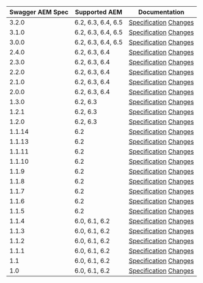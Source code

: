| Swagger AEM Spec | Supported AEM          | Documentation                                                                                                                                                            |
|------------------|------------------------|--------------------------------------------------------------------------------------------------------------------------------------------------------------------------|
| 3.2.0            | 6.2, 6.3, 6.4, 6.5 | [Specification](https://shinesolutions.github.io/swagger-aem/api/3.2.0/index.html) [Changes](https://github.com/shinesolutions/swagger-aem/blob/master/CHANGELOG.md#320) |
| 3.1.0            | 6.2, 6.3, 6.4, 6.5 | [Specification](https://shinesolutions.github.io/swagger-aem/api/3.1.0/index.html) [Changes](https://github.com/shinesolutions/swagger-aem/blob/master/CHANGELOG.md#310) |
| 3.0.0            | 6.2, 6.3, 6.4, 6.5 | [Specification](https://shinesolutions.github.io/swagger-aem/api/3.0.0/index.html) [Changes](https://github.com/shinesolutions/swagger-aem/blob/master/CHANGELOG.md#300) |
| 2.4.0            | 6.2, 6.3, 6.4 | [Specification](https://shinesolutions.github.io/swagger-aem/api/2.4.0/index.html) [Changes](https://github.com/shinesolutions/swagger-aem/blob/master/CHANGELOG.md#240) |
| 2.3.0            | 6.2, 6.3, 6.4 | [Specification](https://shinesolutions.github.io/swagger-aem/api/2.3.0/index.html) [Changes](https://github.com/shinesolutions/swagger-aem/blob/master/CHANGELOG.md#230) |
| 2.2.0            | 6.2, 6.3, 6.4 | [Specification](https://shinesolutions.github.io/swagger-aem/api/2.2.0/index.html) [Changes](https://github.com/shinesolutions/swagger-aem/blob/master/CHANGELOG.md#220) |
| 2.1.0            | 6.2, 6.3, 6.4 | [Specification](https://shinesolutions.github.io/swagger-aem/api/2.1.0/index.html) [Changes](https://github.com/shinesolutions/swagger-aem/blob/master/CHANGELOG.md#210) |
| 2.0.0            | 6.2, 6.3, 6.4 | [Specification](https://shinesolutions.github.io/swagger-aem/api/2.0.0/index.html) [Changes](https://github.com/shinesolutions/swagger-aem/blob/master/CHANGELOG.md#200) |
| 1.3.0            | 6.2, 6.3      | [Specification](https://shinesolutions.github.io/swagger-aem/api/1.3.0/index.html) [Changes](https://github.com/shinesolutions/swagger-aem/blob/master/CHANGELOG.md#130) |
| 1.2.1            | 6.2, 6.3      | [Specification](https://shinesolutions.github.io/swagger-aem/api/1.2.1/index.html) [Changes](https://github.com/shinesolutions/swagger-aem/blob/master/CHANGELOG.md#121) |
| 1.2.0            | 6.2, 6.3      | [Specification](https://shinesolutions.github.io/swagger-aem/api/1.2.0/index.html) [Changes](https://github.com/shinesolutions/swagger-aem/blob/master/CHANGELOG.md#120) |
| 1.1.14            | 6.2          | [Specification](https://shinesolutions.github.io/swagger-aem/api/1.1.14/index.html) [Changes](https://github.com/shinesolutions/swagger-aem/blob/master/CHANGELOG.md#1114) |
| 1.1.13            | 6.2          | [Specification](https://shinesolutions.github.io/swagger-aem/api/1.1.13/index.html) [Changes](https://github.com/shinesolutions/swagger-aem/blob/master/CHANGELOG.md#1113) |
| 1.1.11            | 6.2          | [Specification](https://shinesolutions.github.io/swagger-aem/api/1.1.11/index.html) [Changes](https://github.com/shinesolutions/swagger-aem/blob/master/CHANGELOG.md#1111) |
| 1.1.10            | 6.2          | [Specification](https://shinesolutions.github.io/swagger-aem/api/1.1.10/index.html) [Changes](https://github.com/shinesolutions/swagger-aem/blob/master/CHANGELOG.md#1110) |
| 1.1.9            | 6.2          | [Specification](https://shinesolutions.github.io/swagger-aem/api/1.1.9/index.html) [Changes](https://github.com/shinesolutions/swagger-aem/blob/master/CHANGELOG.md#119) |
| 1.1.8            | 6.2          | [Specification](https://shinesolutions.github.io/swagger-aem/api/1.1.8/index.html) [Changes](https://github.com/shinesolutions/swagger-aem/blob/master/CHANGELOG.md#118) |
| 1.1.7            | 6.2          | [Specification](https://shinesolutions.github.io/swagger-aem/api/1.1.7/index.html) [Changes](https://github.com/shinesolutions/swagger-aem/blob/master/CHANGELOG.md#117) |
| 1.1.6            | 6.2          | [Specification](https://shinesolutions.github.io/swagger-aem/api/1.1.6/index.html) [Changes](https://github.com/shinesolutions/swagger-aem/blob/master/CHANGELOG.md#116) |
| 1.1.5            | 6.2          | [Specification](https://shinesolutions.github.io/swagger-aem/api/1.1.5/index.html) [Changes](https://github.com/shinesolutions/swagger-aem/blob/master/CHANGELOG.md#115) |
| 1.1.4            | 6.0, 6.1, 6.2          | [Specification](https://shinesolutions.github.io/swagger-aem/api/1.1.4/index.html) [Changes](https://github.com/shinesolutions/swagger-aem/blob/master/CHANGELOG.md#114) |
| 1.1.3            | 6.0, 6.1, 6.2          | [Specification](https://shinesolutions.github.io/swagger-aem/api/1.1.3/index.html) [Changes](https://github.com/shinesolutions/swagger-aem/blob/master/CHANGELOG.md#113) |
| 1.1.2            | 6.0, 6.1, 6.2          | [Specification](https://shinesolutions.github.io/swagger-aem/api/1.1.2/index.html) [Changes](https://github.com/shinesolutions/swagger-aem/blob/master/CHANGELOG.md#112) |
| 1.1.1            | 6.0, 6.1, 6.2          | [Specification](https://shinesolutions.github.io/swagger-aem/api/1.1.1/index.html) [Changes](https://github.com/shinesolutions/swagger-aem/blob/master/CHANGELOG.md#111) |
| 1.1              | 6.0, 6.1, 6.2          | [Specification](https://shinesolutions.github.io/swagger-aem/api/1.1/index.html) [Changes](https://github.com/shinesolutions/swagger-aem/blob/master/CHANGELOG.md#11)    |
| 1.0              | 6.0, 6.1, 6.2          | [Specification](https://shinesolutions.github.io/swagger-aem/api/1.0/index.html) [Changes](https://github.com/shinesolutions/swagger-aem/blob/master/CHANGELOG.md#10)    |
